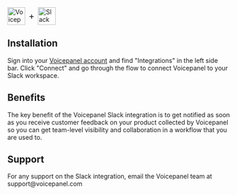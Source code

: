 <div style="display: flex; align-items: center;">
  <img src="https://voicepanel-public-assets.s3.us-west-2.amazonaws.com/logos/voicepanel-logo.png" alt="Voicepanel Logo" style="height:40px">
  <span style="font-size: 20px; margin-right: 8px; margin-left: 8px;">+</span>
  <img src="https://voicepanel-public-assets.s3.us-west-2.amazonaws.com/logos/slack-logo.png" alt="Slack Logo" style="height:40px">
</div>

## Installation
Sign into your [Voicepanel account](voicepanel.com) and find "Integrations" in the left side bar. Click "Connect" and go
through the flow to connect Voicepanel to your Slack workspace.

## Benefits
The key benefit of the Voicepanel Slack integration is to get notified as soon as you receive customer feedback on your product collected by Voicepanel so you can get team-level visibility and collaboration in a workflow that you are used to.

## Support
For any support on the Slack integration, email the Voicepanel team at support&#64;voicepanel&#46;com



